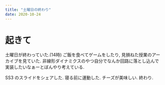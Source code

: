 ```yaml
---
title: "土曜日の終わり"
date: 2020-10-24
---
```


# 起きて
土曜日が終わっていた.(14時) ご飯を食べてゲームをしたり, 見損ねた授業のアーカイブを見ていた. 非線形ダイナミクスのやつ自分でなんか回路に落とし込んで実装したいなぁーとぼんやり考えている.

SS3 のスライドをシェアした.
寝る前に運動した. チーズが美味しい. 終わり.